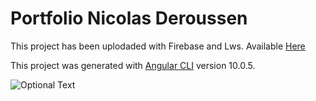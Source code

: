 # Portfolio Nicolas Deroussen

This project has been uplodaded with Firebase and Lws.
Available [Here](https://deroussenicolas.fr/) 

This project was generated with [Angular CLI](https://github.com/angular/angular-cli) version 10.0.5.

 ![Optional Text](https://github.com/Silverawz/Portfolio/presentation.jpg)


